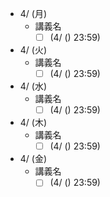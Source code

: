 - 4/ (月)
  - 講義名
    - [ ]  (4/ () 23:59)

- 4/ (火)
  - 講義名
    - [ ]  (4/ () 23:59)

- 4/ (水)
  - 講義名
    - [ ]  (4/ () 23:59)

- 4/ (木)
  - 講義名
    - [ ] (4/ () 23:59)

- 4/ (金)
  - 講義名
    - [ ]  (4/ () 23:59)
